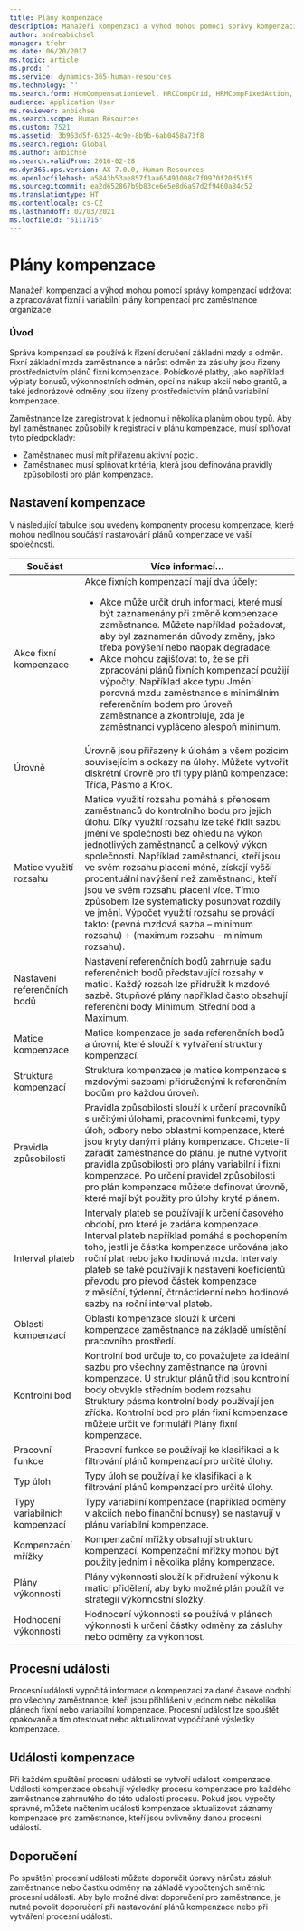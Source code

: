 ```yaml
---
title: Plány kompenzace
description: Manažeři kompenzací a výhod mohou pomocí správy kompenzací udržovat a zpracovávat fixní i variabilní plány kompenzací pro zaměstnance organizace.
author: andreabichsel
manager: tfehr
ms.date: 06/20/2017
ms.topic: article
ms.prod: ''
ms.service: dynamics-365-human-resources
ms.technology: ''
ms.search.form: HcmCompensationLevel, HRCCompGrid, HRMCompFixedAction, HRMCompFixedBudget, HRMCompFixedPlanTable, HcmCompensationWorkspace
audience: Application User
ms.reviewer: anbichse
ms.search.scope: Human Resources
ms.custom: 7521
ms.assetid: 3b953d5f-6325-4c9e-8b9b-6ab0458a73f8
ms.search.region: Global
ms.author: anbichse
ms.search.validFrom: 2016-02-28
ms.dyn365.ops.version: AX 7.0.0, Human Resources
ms.openlocfilehash: a5843b53ae857f1aa65491008c7f0970f20d53f5
ms.sourcegitcommit: ea2d652867b9b83ce6e5e8d6a97d2f9460a84c52
ms.translationtype: HT
ms.contentlocale: cs-CZ
ms.lasthandoff: 02/03/2021
ms.locfileid: "5111715"
---
```

# <a name="compensation-plans"></a>Plány kompenzace

Manažeři kompenzací a výhod mohou pomocí správy kompenzací udržovat a zpracovávat fixní i variabilní plány kompenzací pro zaměstnance organizace.

### <a name="introduction"></a>Úvod

Správa kompenzací se používá k řízení doručení základní mzdy a odměn. Fixní základní mzda zaměstnance a nárůst odměn za zásluhy jsou řízeny prostřednictvím plánů fixní kompenzace. Pobídkové platby, jako například výplaty bonusů, výkonnostních odměn, opcí na nákup akcií nebo grantů, a také jednorázové odměny jsou řízeny prostřednictvím plánů variabilní kompenzace. 

Zaměstnance lze zaregistrovat k jednomu i několika plánům obou typů. Aby byl zaměstnanec způsobilý k registraci v plánu kompenzace, musí splňovat tyto předpoklady:
-   Zaměstnanec musí mít přiřazenu aktivní pozici.
-   Zaměstnanec musí splňovat kritéria, která jsou definována pravidly způsobilosti pro plán kompenzace.

## <a name="compensation-setup"></a> Nastavení kompenzace
V následující tabulce jsou uvedeny komponenty procesu kompenzace, které mohou nedílnou součástí nastavování plánů kompenzace ve vaší společnosti.

<table>
<thead>
<tr class="header">
<th>Součást</th>
<th>Více informací…</th>
</tr>
</thead>
<tbody>
<tr class="odd">
<td>Akce fixní kompenzace</td>
<td>Akce fixních kompenzací mají dva účely:
<ul>
<li>Akce může určit druh informací, které musí být zaznamenány při změně kompenzace zaměstnance. Můžete například požadovat, aby byl zaznamenán důvody změny, jako třeba povýšení nebo naopak degradace.</li>
<li>Akce mohou zajišťovat to, že se při zpracování plánů fixních kompenzací použijí výpočty.  Například akce typu Jmění porovná mzdu zaměstnance s minimálním referenčním bodem pro úroveň zaměstnance a zkontroluje, zda je zaměstnanci vypláceno alespoň minimum.</li>
</ul></td>
</tr>
<tr class="even">
<td>Úrovně</td>
<td>Úrovně jsou přiřazeny k úlohám a všem pozicím souvisejícím s odkazy na úlohy. Můžete vytvořit diskrétní úrovně pro tři typy plánů kompenzace: Třída, Pásmo a Krok.</td>
</tr>
<tr class="odd">
<td>Matice využití rozsahu</td>
<td>Matice využití rozsahu pomáhá s přenosem zaměstnanců do kontrolního bodu pro jejich úlohu. Díky využití rozsahu lze také řídit sazbu jmění ve společnosti bez ohledu na výkon jednotlivých zaměstnanců a celkový výkon společnosti. Například zaměstnanci, kteří jsou ve svém rozsahu placeni méně, získají vyšší procentuální navýšení než zaměstnanci, kteří jsou ve svém rozsahu placeni více. Tímto způsobem lze systematicky posunovat rozdíly ve jmění. Výpočet využití rozsahu se provádí takto: (pevná mzdová sazba – minimum rozsahu) ÷ (maximum rozsahu – minimum rozsahu).</td>
</tr>
<tr class="even">
<td>Nastavení referenčních bodů</td>
<td>Nastavení referenčních bodů zahrnuje sadu referenčních bodů představující rozsahy v matici. Každý rozsah lze přidružit k mzdové sazbě. Stupňové plány například často obsahují referenční body Minimum, Střední bod a Maximum.</td>
</tr>
<tr class="odd">
<td>Matice kompenzace</td>
<td>Matice kompenzace je sada referenčních bodů a úrovní, které slouží k vytváření struktury kompenzací.</td>
</tr>
<tr class="even">
<td>Struktura kompenzací</td>
<td>Struktura kompenzace je matice kompenzace s mzdovými sazbami přidruženými k referenčním bodům pro každou úroveň.</td>
</tr>
<tr class="odd">
<td>Pravidla způsobilosti</td>
<td>Pravidla způsobilosti slouží k určení pracovníků s určitými úlohami, pracovními funkcemi, typy úloh, odbory nebo oblastmi kompenzace, které jsou kryty danými plány kompenzace. Chcete-li zařadit zaměstnance do plánu, je nutné vytvořit pravidla způsobilosti pro plány variabilní i fixní kompenzace. Po určení pravidel způsobilosti pro plán kompenzace můžete definovat úrovně, které mají být použity pro úlohy kryté plánem.</td>
</tr>
<tr class="even">
<td>Interval plateb</td>
<td>Intervaly plateb se používají k určení časového období, pro které je zadána kompenzace.  Interval plateb například pomáhá s pochopením toho, jestli je částka kompenzace určována jako roční plat nebo jako hodinová mzda. Intervaly plateb se také používají k nastavení koeficientů převodu pro převod částek kompenzace z měsíční, týdenní, čtrnáctidenní nebo hodinové sazby na roční interval plateb.</td>
</tr>
<tr class="odd">
<td>Oblasti kompenzací</td>
<td>Oblasti kompenzace slouží k určení kompenzace zaměstnance na základě umístění pracovního prostředí.</td>
</tr>
<tr class="even">
<td>Kontrolní bod</td>
<td>Kontrolní bod určuje to, co považujete za ideální sazbu pro všechny zaměstnance na úrovni kompenzace. U struktur plánů tříd jsou kontrolní body obvykle středním bodem rozsahu. Struktury pásma kontrolní body používají jen zřídka. Kontrolní bod pro plán fixní kompenzace můžete určit ve formuláři Plány fixní kompenzace.</td>
</tr>
<tr class="odd">
<td>Pracovní funkce</td>
<td>Pracovní funkce se používají ke klasifikaci a k filtrování plánů kompenzací pro určité úlohy.</td>
</tr>
<tr class="even">
<td>Typ úloh</td>
<td>Typy úloh se používají ke klasifikaci a k filtrování plánů kompenzací pro určité úlohy.</td>
</tr>
<tr class="odd">
<td>Typy variabilních kompenzací</td>
<td>Typy variabilní kompenzace (například odměny v akciích nebo finanční bonusy) se nastavují v plánu variabilní kompenzace.</td>
</tr>
<tr class="even">
<td>Kompenzační mřížky</td>
<td>Kompenzační mřížky obsahují strukturu kompenzací.  Kompenzační mřížky mohou být použity jedním i několika plány kompenzace.</td>
</tr>
<tr class="odd">
<td>Plány výkonnosti</td>
<td>Plány výkonnosti slouží k přidružení výkonu k matici přidělení, aby bylo možné plán použít ve strategii výkonnostní složky.</td>
</tr>
<tr class="even">
<td>Hodnocení výkonnosti</td>
<td>Hodnocení výkonnosti se používá v plánech výkonnosti k určení částky odměny za zásluhy nebo odměny za výkonnost.</td>
</tr>
</tbody>
</table>

## <a name="process-events"></a>Procesní události
Procesní události vypočítá informace o kompenzaci za dané časové období pro všechny zaměstnance, kteří jsou přihlášeni v jednom nebo několika plánech fixní nebo variabilní kompenzace. Procesní událost lze spouštět opakovaně a tím otestovat nebo aktualizovat vypočítané výsledky kompenzace.

<a name="compensation-events"></a>Události kompenzace
-------------------

Při každém spuštění procesní události se vytvoří událost kompenzace.  Události kompenzace obsahují výsledky procesu kompenzace pro každého zaměstnance zahrnutého do této události procesu.  Pokud jsou výpočty správné, můžete načtením události kompenzace aktualizovat záznamy kompenzace pro zaměstnance, kteří jsou ovlivněny danou procesní událostí.

## <a name="recommendations"></a> Doporučení
Po spuštění procesní události můžete doporučit úpravy nárůstu zásluh zaměstnance nebo částku odměny na základě vypočtených směrnic procesní události. Aby bylo možné dívat doporučení pro zaměstnance, je nutné povolit doporučení při nastavování plánů kompenzace nebo při vytváření procesní události.



